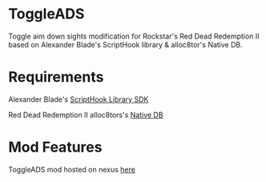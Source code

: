 # ToggleADS
Toggle aim down sights modification for Rockstar's Red Dead Redemption II based on Alexander Blade's ScriptHook library &amp; alloc8tor's Native DB.

# Requirements
Alexander Blade's [ScriptHook Library SDK](http://www.dev-c.com/rdr2/scripthookrdr2/)

Red Dead Redemption II alloc8tors's [Native DB](https://alloc8or.re/rdr3/nativedb/)

# Mod Features
ToggleADS mod hosted on nexus [here](https://www.nexusmods.com/reddeadredemption2/mods/340)

